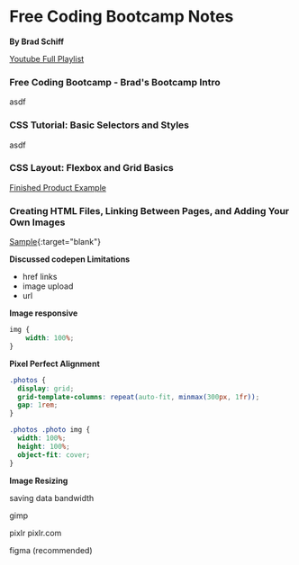 # Free Coding Bootcamp Notes

**By Brad Schiff**

[Youtube Full Playlist](https://www.youtube.com/playlist?list=PLpcSpRrAaOargYaCNYxZCiFIp9YTqEl-l)



### Free Coding Bootcamp - Brad's Bootcamp Intro

asdf





### CSS Tutorial: Basic Selectors and Styles

asdf





### CSS Layout: Flexbox and Grid Basics

[Finished Product Example](https://codepen.io/learnwebcode/pen/vYGExYx?editors=1100)





### Creating HTML Files, Linking Between Pages, and Adding Your Own Images

[Sample](/fcb-04/index.html){:target="blank"}

**Discussed codepen Limitations**

* href links
* image upload
* url



**Image responsive**

```css
img {
	width: 100%;
}
```



**Pixel Perfect Alignment**

```css
.photos {
  display: grid;
  grid-template-columns: repeat(auto-fit, minmax(300px, 1fr));
  gap: 1rem;
}

.photos .photo img {
  width: 100%;
  height: 100%;
  object-fit: cover;
}
```



 **Image Resizing**

saving data bandwidth

gimp 

pixlr pixlr.com

figma (recommended)










